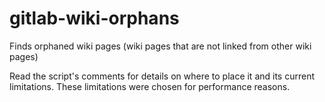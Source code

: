 # gitlab-wiki-orphans
Finds orphaned wiki pages (wiki pages that are not linked from other wiki pages)

Read the script's comments for details on where to place it and its current limitations.
These limitations were chosen for performance reasons.
